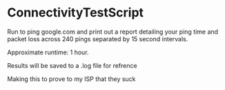 # ConnectivityTestScript
Run to ping google.com and print out a report detailing your ping time and packet loss across 240 pings separated by 15 second intervals. 

Approximate runtime: 1 hour.

Results will be saved to a .log file for refrence

Making this to prove to my ISP that they suck
